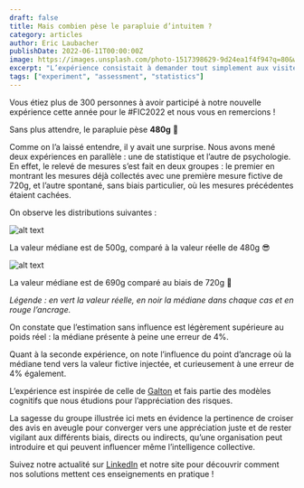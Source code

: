 ```yaml
---
draft: false
title: Mais combien pèse le parapluie d’intuitem ?
category: articles
author: Eric Laubacher
publishDate: 2022-06-11T00:00:00Z
image: https://images.unsplash.com/photo-1517398629-9d24ea1f4f94?q=80&w=3149&auto=format&fit=crop&ixlib=rb-4.0.3&ixid=M3wxMjA3fDB8MHxwaG90by1wYWdlfHx8fGVufDB8fHx8fA%3D%3D&auto=format&fit=crop&w=430&q=80
excerpt: "L’expérience consistait à demander tout simplement aux visiteurs d’estimer le poids d’un parapluie, et ils pouvaient le prendre pour cela."
tags: ["experiment", "assessment", "statistics"]
---
```



Vous étiez plus de 300 personnes à avoir participé à notre nouvelle expérience cette année pour le #FIC2022 et nous vous en remercions !

Sans plus attendre, le parapluie pèse **480g** 🌂

Comme on l’a laissé entendre, il y avait une surprise. Nous avons mené deux expériences en parallèle : une de statistique et l’autre de psychologie. En effet, le relevé de mesures s’est fait en deux groupes : le premier en montrant les mesures déjà collectés avec une première mesure fictive de 720g, et l’autre spontané, sans biais particulier, où les mesures précédentes étaient cachées.

On observe les distributions suivantes :

![alt text](https://miro.medium.com/v2/resize:fit:1400/format:webp/0*Yf361A3yr92jdYbC)

La valeur médiane est de 500g, comparé à la valeur réelle de 480g 😎

![alt text](https://miro.medium.com/v2/resize:fit:1400/format:webp/0*ZQcOAJC2gh3IT7Wb)

La valeur médiane est de 690g comparé au biais de 720g 🥸

_Légende : en vert la valeur réelle, en noir la médiane dans chaque cas et en rouge l’ancrage._

On constate que l’estimation sans influence est légèrement supérieure au poids réel : la médiane présente à peine une erreur de 4%.

Quant à la seconde expérience, on note l’influence du point d’ancrage où la médiane tend vers la valeur fictive injectée, et curieusement à une erreur de 4% également.

L’expérience est inspirée de celle de [Galton](https://fr.wikipedia.org/wiki/Francis_Galton) et fais partie des modèles cognitifs que nous étudions pour l’appréciation des risques.

La sagesse du groupe illustrée ici mets en évidence la pertinence de croiser des avis en aveugle pour converger vers une appréciation juste et de rester vigilant aux différents biais, directs ou indirects, qu’une organisation peut introduire et qui peuvent influencer même l’intelligence collective.

Suivez notre actualité sur [LinkedIn](https://www.linkedin.com/company/intuitem/) et notre site pour découvrir comment nos solutions mettent ces enseignements en pratique !